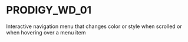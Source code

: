 # PRODIGY_WD_01
Interactive navigation menu that changes color or style when scrolled or when hovering over a menu item
